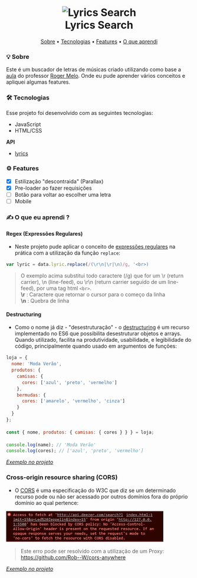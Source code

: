 <h1 align="center">
  <img alt="Lyrics Search" title="Lyrics Searach" src="./assets/apresentation.gif" width="600px"/><br>
  Lyrics Search
</h1>

<p align="center">
 <a href="#-Sobre">Sobre</a> •
 <a href="#-Tecnologias">Tecnologias</a> • 
 <a href="#-Features">Features</a> • 
 <a href="#-O">O que aprendi</a>
</p>

### 💡 Sobre

Este é um buscador de letras de músicas criado utilizando como base a [aula](https://www.youtube.com/watch?v=sgiTuXGin2I&t=1s&ab_channel=RogerMelo) do professor [Roger Melo](https://github.com/Roger-Melo). Onde eu pude aprender vários conceitos e apliquei algumas features.

### 🛠 Tecnologias

Esse projeto foi desenvolvido com as seguintes tecnologias:

- JavaScript
- HTML/CSS

**API**

- [lyrics](https://lyricsovh.docs.apiary.io/#)

### ⚙ Features

- [x] Estilização "descontraida" (Parallax)
- [x] Pre-loader ao fazer requisições
- [ ] Botão para voltar ao escolher uma letra
- [ ] Mobile

### ✍ O que eu aprendi ?

#### Regex (Expressões Regulares)
- Neste projeto pude aplicar o conceito de [expressões regulares](https://developer.mozilla.org/pt-BR/docs/Web/JavaScript/Guide/Regular_Expressions) na prática com a utilização da função ```replace```:

```javascript
var lyric = data.lyric.replace(/(\r\n|\r|\n)/g, '<br>)
```
> O exemplo acima substitui todo caractere (/g) que for um \r (return carrier), \n (line-feed), ou \r\n (return carrier seguido de um line-feed), por uma tag html ```<br>```.<br>**\r** : Caractere que retornar o cursor para o começo da linha<br>**\n** : Quebra de linha

#### Destructuring

- Como o nome já diz - "desestruturação" - o [destructuring](https://youtu.be/htM6esStNo8) é um recurso implementado no ES6 que possibilita desestruturar objetos e arrays. Quando utilizado, facilita na produtividade, usabilidade, e legibilidade do código, principalmente quando usado em argumentos de funções:

```javascript
loja = {
  nome: 'Moda Verão',
  produtos: {
    camisas: {
      cores: ['azul', 'preto', 'vermelho']
    },
    bermudas: {
      cores: ['amarelo', 'vermelho', 'cinza']
    }
  }
};

const { nome, produtos: { camisas: { cores } } } = loja;

console.log(name); // 'Moda Verão'
console.log(cores); // ['azul', 'preto', 'vermelho']
```

[*Exemplo no projeto*](https://github.com/arimariojesus/Lyrics-Search/blob/d3a83b76d1c7daff3017701beda83e80461af100/scripts/app.js#L39-L40)

### Cross-origin resource sharing (CORS)

- O [CORS](https://youtu.be/GZV-FUdeVwE) é uma especificação do W3C que diz se um determinado recurso pode ou não ser acessado por outros domínios fora do próprio domínio ao qual pertence:

![Exemplo de erro com CORS](./assets/cors.png "Exemplo de erro com CORS")

> Este erro pode ser resolvido com a utilização de um Proxy: https://github.com/Rob--W/cors-anywhere

[*Exemplo no projeto*](https://github.com/arimariojesus/Lyrics-Search/blob/d3a83b76d1c7daff3017701beda83e80461af100/scripts/app.js#L28)

